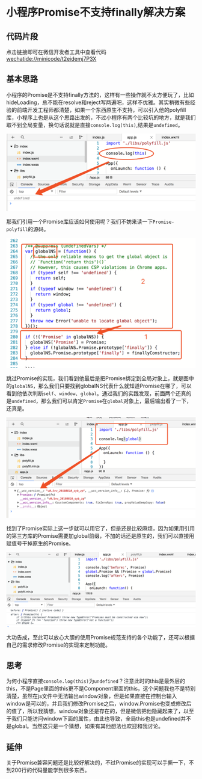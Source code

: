 # 小程序Promise不支持finally解决方案

## 代码片段

点击链接即可在微信开发者工具中查看代码[wechatide://minicode/t2eidemj7P3X](wechatide://minicode/t2eidemj7P3X)

## 基本思路

小程序的Promise是不支持finally方法的，这样有一些操作就不太方便玩了，比如hideLoading，总不能在resolve和reject写两遍吧，这样不优雅。其实稍微有些经验的前端开发工程师都清楚，如果一个东西原生不支持，可以引入他的polyfill库，小程序上也是从这个思路出发的，不过小程序有两个比较坑的地方，就是我们取不到全局变量，换句话说就是直接`console.log(this)`,结果是`undefined`。

<!-- more -->

![](./pic/promise_1.png)

那我们引用一个Promise库应该如何使用呢？我们不妨来读一下`Promise-polyfill`的源码。

![](./pic/promise_2.png)

跳过Promise的实现，我们看到他最后是把Promise绑定到全局对象上，就是图中的`globalNS`，那么我们只要找到globalNS代表什么就知道Promise在哪了，可以看到他依次判断`self`、`window`、`global`。通过我们的实践发现，前面两个还真的是`undefined`，那么我们可以肯定`Promise`在`global`对象上，最后输出看了一下，还真是。

![](./pic/promise_3.png)

找到了Promise实际上这一步就可以用它了，但是还是比较麻烦，因为如果用引用的第三方库的Promise需要加global前缀，不加的话还是原生的，我们可以直接用赋值号干掉原生的Promise。

![](./pic/promise_4.png)

大功告成，至此可以放心大胆的使用Promise规范支持的各个功能了，还可以根据自己的需求修改Promise的实现来定制功能。

## 思考

为何小程序直接`console.log(this)`为`undefined`？注意此时的this是最外层的this，不是Page里面的this更不是Component里面的this，这个问题我也不是特别清楚，虽然在js文件中无法输出window对象，但是如果直接在控制台输入window是可以的，并且我们修改Promise之后，window.Promise也变成修改后的值了，所以我猜想，window对象还是存在的，但是微信把他隐藏起来了，以至于我们只能访问window下面的属性，由此也导致，全局this也是undefined并不是global。当然这只是一个猜想，如果有其他想法也欢迎和我讨论。

## 延伸

关于Promise兼容问题还是比较好解决的，不过Promise的实现可以手撕一下，不到200行的代码量能学到很多东西。
